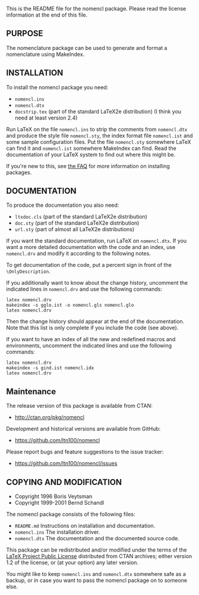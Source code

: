 This is the README file for the nomencl package. Please read the
license information at the end of this file.


PURPOSE
-------

The nomenclature package can be used to generate and format a
nomenclature using MakeIndex.


INSTALLATION
------------

To install the nomencl package you need:

* `nomencl.ins`
* `nomencl.dtx`
* `docstrip.tex` (part of the standard LaTeX2e distribution)
                 (I think you need at least version 2.4)

Run LaTeX on the file `nomencl.ins` to strip the comments from `nomencl.dtx` and
produce the style file `nomencl.sty`, the index format file `nomencl.ist` and some
sample configuration files. Put the file `nomencl.sty` somewhere LaTeX can find
it and `nomencl.ist` somewhere MakeIndex can find. Read the documentation of
your LaTeX system to find out where this might be.

If you're new to this, see
[the FAQ](http://www.tex.ac.uk/cgi-bin/texfaq2html?label=instpackages) for more
information on installing packages.


DOCUMENTATION
-------------

To produce the documentation you also need:

* `ltxdoc.cls` (part of the standard LaTeX2e distribution)
* `doc.sty` (part of the standard LaTeX2e distribution)
* `url.sty` (part of almost all LaTeX2e distributions)

If you want the standard documentation, run LaTeX on `nomencl.dtx`.
If you want a more detailed documentation with the code and an index,
use `nomencl.drv` and modify it according to the following notes.

To get documentation of the code, put a percent sign in front of the
`\OnlyDescription`.

If you additionally want to know about the change history, uncomment the
indicated lines in `nomencl.drv` and use the following commands:

    latex nomencl.drv
    makeindex -s gglo.ist -o nomencl.gls nomencl.glo
    latex nomencl.drv

Then the change history should appear at the end of the documentation.
Note that this list is only complete if you include the code (see above).

If you want to have an index of all the new and redefined macros and
environments, uncomment the indicated lines and use the following
commands:

    latex nomencl.drv
    makeindex -s gind.ist nomencl.idx
    latex nomencl.drv


Maintenance
-----------

The release version of this package is available from CTAN:

* <http://ctan.org/pkg/nomencl>

Development and historical versions are available from GitHub:

* <https://github.com/ltn100/nomencl>

Please report bugs and feature suggestions to the issue tracker:

* <https://github.com/ltn100/nomencl/issues>


COPYING AND MODIFICATION
------------------------

* Copyright 1996 Boris Veytsman
* Copyright 1999-2001 Bernd Schandl

The nomencl package consists of the following files:

* `README.md`    Instructions on installation and documentation.
* `nomencl.ins`  The installation driver.
* `nomencl.dtx`  The documentation and the documented source code.

This package can be redistributed and/or modified under the terms
of the [LaTeX Project Public License](http://latex-project.org/lppl/lppl-1-2.txt)
distributed from CTAN archives; either
version 1.2 of the license, or (at your option) any later version.

You might like to keep `nomencl.ins` and `nomencl.dtx` somewhere safe as a
backup, or in case you want to pass the nomencl package on to someone
else.
